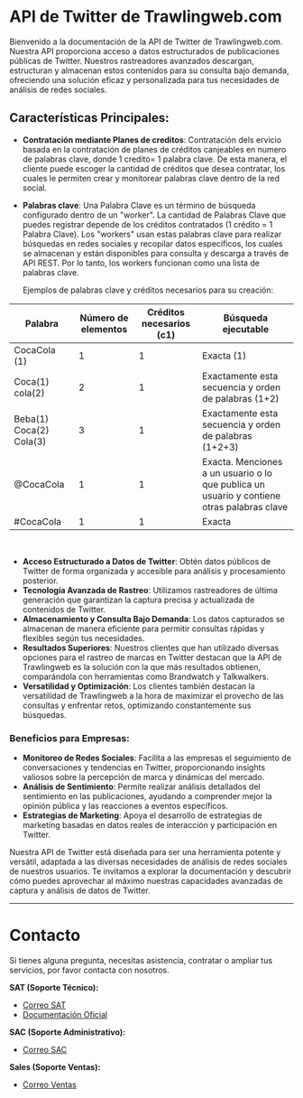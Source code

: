 # API de Twitter de Trawlingweb.com

Bienvenido a la documentación de la API de Twitter de Trawlingweb.com. Nuestra API proporciona acceso a datos estructurados de publicaciones públicas de Twitter. Nuestros rastreadores avanzados descargan, estructuran y almacenan estos contenidos para su consulta bajo demanda, ofreciendo una solución eficaz y personalizada para tus necesidades de análisis de redes sociales.

## Características Principales:

- **Contratación mediante Planes de creditos**: Contratación dels ervicio basada en la contratación de planes de créditos canjeables en numero de palabras clave, donde 1 credito= 1 palabra clave. De esta manera, el cliente puede escoger la cantidad de créditos que desea contratar, los cuales le permiten crear y monitorear palabras clave dentro de la red social.
- **Palabras clave**: Una Palabra Clave es un término de búsqueda configurado dentro de un "worker". La cantidad de Palabras Clave que puedes registrar depende de los créditos contratados (1 crédito = 1 Palabra Clave). Los "workers" usan estas palabras clave para realizar búsquedas en redes sociales y recopilar datos específicos, los cuales se almacenan y están disponibles para consulta y descarga a través de API REST. Por lo tanto, los workers funcionan como una lista de palabras clave.

    Ejemplos de palabras clave y créditos necesarios para su creación:

|           Palabra           | Número de elementos | Créditos necesarios (c1) |                          Búsqueda ejecutable                          |
|-----------------------------|---------------------|--------------------------|------------------------------------------------------------------------|
|        CocaCola (1)         |          1          |            1             |                          Exacta (1)                                     |
|       Coca(1) cola(2)       |          2          |            1             |            Exactamente esta secuencia y orden de palabras (1+2)         |
|    Beba(1) Coca(2) Cola(3)  |          3          |            1             |          Exactamente esta secuencia y orden de palabras (1+2+3)         |
|          @CocaCola          |          1          |            1             | Exacta. Menciones a un usuario o lo que publica un usuario y contiene otras palabras clave |
|          #CocaCola          |          1          |            1             |                          Exacta                                         |

<br>

- **Acceso Estructurado a Datos de Twitter**: Obtén datos públicos de Twitter de forma organizada y accesible para análisis y procesamiento posterior.
- **Tecnología Avanzada de Rastreo**: Utilizamos rastreadores de última generación que garantizan la captura precisa y actualizada de contenidos de Twitter.
- **Almacenamiento y Consulta Bajo Demanda**: Los datos capturados se almacenan de manera eficiente para permitir consultas rápidas y flexibles según tus necesidades.
- **Resultados Superiores**: Nuestros clientes que han utilizado diversas opciones para el rastreo de marcas en Twitter destacan que la API de Trawlingweb es la solución con la que más resultados obtienen, comparándola con herramientas como Brandwatch y Talkwalkers.
- **Versatilidad y Optimización**: Los clientes también destacan la versatilidad de Trawlingweb a la hora de maximizar el provecho de las consultas y enfrentar retos, optimizando constantemente sus búsquedas.

### Beneficios para Empresas:

- **Monitoreo de Redes Sociales**: Facilita a las empresas el seguimiento de conversaciones y tendencias en Twitter, proporcionando insights valiosos sobre la percepción de marca y dinámicas del mercado.
- **Análisis de Sentimiento**: Permite realizar análisis detallados del sentimiento en las publicaciones, ayudando a comprender mejor la opinión pública y las reacciones a eventos específicos.
- **Estrategias de Marketing**: Apoya el desarrollo de estrategias de marketing basadas en datos reales de interacción y participación en Twitter.

Nuestra API de Twitter está diseñada para ser una herramienta potente y versátil, adaptada a las diversas necesidades de análisis de redes sociales de nuestros usuarios. Te invitamos a explorar la documentación y descubrir cómo puedes aprovechar al máximo nuestras capacidades avanzadas de captura y análisis de datos de Twitter.

---

# Contacto
Si tienes alguna pregunta, necesitas asistencia, contratar o ampliar tus servicios, por favor contacta con nosotros.

**SAT (Soporte Técnico):**
- [Correo SAT](mailto:support@trawlingweb.com)
- [Documentación Oficial](https://docs.trawlingweb.com)

**SAC (Soporte Administrativo):**
- [Correo SAC](mailto:gestion@trawlingweb.com)

**Sales (Soporte Ventas):**
- [Correo Ventas](mailto:sales@trawlingweb.com)
